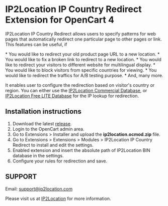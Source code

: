 # IP2Location IP Country Redirect Extension for OpenCart 4

IP2Location IP Country Redirect allows users to specify patterns for web pages that automatically redirect one particular page to other pages or link. This features can be useful, if

 \* You would like to redirect your old product page URL to a new location.
 \* You would like to fix a broken link to redirect to a new location.
 \* You would like to redirect your visitors to different website for multilingual display.
 \* You would like to block visitors from specific countries for viewing.
 \* You would like to redirect the traffics for A/B testing purpose.
 \* And, many more.

 It enables user to configure the redirection based on visitor's country or region. You can either use the [IP2Location Commercial Database](https://www.ip2location.com), or [IP2Location Free LITE Database](https://lite.ip2location.com) for the IP lookup for redirection.



## Installation instructions

1. Download the latest [release](https://github.com/ip2location/ip2location-opencart4/releases/tag/latest).
2. Login to the OpenCart admin area.
3. Go to Extensions > Installer and upload the **ip2location.ocmod.zip** file.
4. Go to Extensions > Extensions > Modules > IP2Location IP Country Redirect to install and edit the settings.
5. Enabled extension and insert the absolute path of IP2Location BIN database in the settings.
6. Configure your rules for redirection and save.

## 

## SUPPORT

Email: [support@ip2location.com](mailto:support@ip2location.com)

Please visit us at [IP2Location](https://www.ip2location.com/free/plugins/e-commerce) for more information.